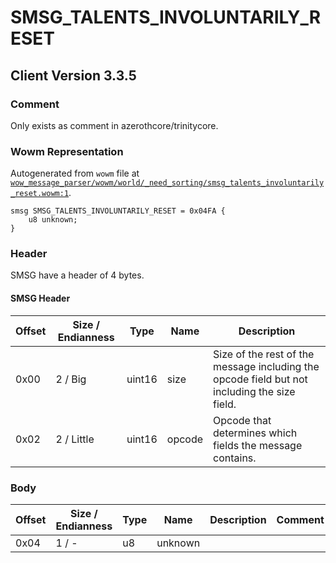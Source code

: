 # SMSG_TALENTS_INVOLUNTARILY_RESET

## Client Version 3.3.5

### Comment

Only exists as comment in azerothcore/trinitycore.

### Wowm Representation

Autogenerated from `wowm` file at [`wow_message_parser/wowm/world/_need_sorting/smsg_talents_involuntarily_reset.wowm:1`](https://github.com/gtker/wow_messages/tree/main/wow_message_parser/wowm/world/_need_sorting/smsg_talents_involuntarily_reset.wowm#L1).
```rust,ignore
smsg SMSG_TALENTS_INVOLUNTARILY_RESET = 0x04FA {
    u8 unknown;
}
```
### Header

SMSG have a header of 4 bytes.

#### SMSG Header

| Offset | Size / Endianness | Type   | Name   | Description |
| ------ | ----------------- | ------ | ------ | ----------- |
| 0x00   | 2 / Big           | uint16 | size   | Size of the rest of the message including the opcode field but not including the size field.|
| 0x02   | 2 / Little        | uint16 | opcode | Opcode that determines which fields the message contains.|

### Body

| Offset | Size / Endianness | Type | Name | Description | Comment |
| ------ | ----------------- | ---- | ---- | ----------- | ------- |
| 0x04 | 1 / - | u8 | unknown |  |  |

